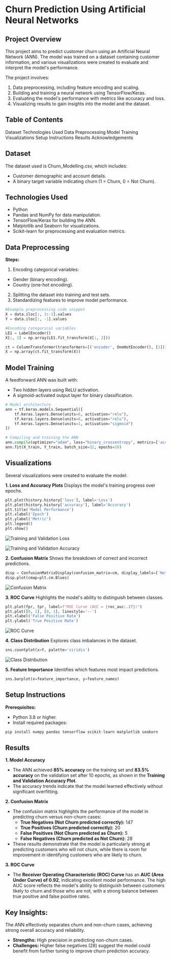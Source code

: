 # Churn Prediction Using Artificial Neural Networks

## Project Overview
This project aims to predict customer churn using an Artificial Neural Network (ANN). The model was trained on a dataset containing customer information, and various visualizations were created to evaluate and interpret the model's performance.

The project involves:
1. Data preprocessing, including feature encoding and scaling.
2. Building and training a neural network using TensorFlow/Keras.
3. Evaluating the model's performance with metrics like accuracy and loss.
4. Visualizing results to gain insights into the model and the dataset.

## Table of Contents
Dataset
Technologies Used
Data Preprocessing
Model Training
Visualizations
Setup Instructions
Results
Acknowledgements

## Dataset
The dataset used is Churn_Modelling.csv, which includes:

- Customer demographic and account details.
- A binary target variable indicating churn (1 = Churn, 0 = Not Churn).

## Technologies Used
- Python
- Pandas and NumPy for data manipulation.
- TensorFlow/Keras for building the ANN.
- Matplotlib and Seaborn for visualizations.
- Scikit-learn for preprocessing and evaluation metrics.

## Data Preprocessing
**Steps:**
1. Encoding categorical variables:
  - Gender (binary encoding).
  - Country (one-hot encoding).
2. Splitting the dataset into training and test sets.
3. Standardizing features to improve model performance.

```python
#Example preprocessing code snippet
X = data.iloc[:, 3:-1].values
Y = data.iloc[:, -1].values

#Encoding categorical variables
LE1 = LabelEncoder()
X[:, 2] = np.array(LE1.fit_transform(X[:, 2]))

ct = ColumnTransformer(transformers=[('encoder', OneHotEncoder(), [1])], remainder="passthrough")
X = np.array(ct.fit_transform(X))
```

## Model Training
A feedforward ANN was built with:

- Two hidden layers using ReLU activation.
- A sigmoid-activated output layer for binary classification.

```python
# Model architecture
ann = tf.keras.models.Sequential([
    tf.keras.layers.Dense(units=6, activation="relu"),
    tf.keras.layers.Dense(units=6, activation="relu"),
    tf.keras.layers.Dense(units=1, activation="sigmoid")
])

# Compiling and training the ANN
ann.compile(optimizer="adam", loss="binary_crossentropy", metrics=['accuracy'])
ann.fit(X_train, Y_train, batch_size=32, epochs=10)
```

## Visualizations
Several visualizations were created to evaluate the model:

**1. Loss and Accuracy Plots**
Displays the model's training progress over epochs.

```python
plt.plot(history.history['loss'], label='Loss')
plt.plot(history.history['accuracy'], label='Accuracy')
plt.title('Model Performance')
plt.xlabel('Epoch')
plt.ylabel('Metric')
plt.legend()
plt.show()
```

![Training and Validation Loss](https://github.com/user-attachments/assets/daf2c395-490f-40ba-b6f2-c7e1670c191a)

![Training and Validation Accuracy](https://github.com/user-attachments/assets/cb7948f1-7042-4391-8c95-fb5dd7640a60)

**2. Confusion Matrix**
Shows the breakdown of correct and incorrect predictions.

```python
disp = ConfusionMatrixDisplay(confusion_matrix=cm, display_labels=['Not Churn', 'Churn'])
disp.plot(cmap=plt.cm.Blues)
```

![Confusion Matrix](https://github.com/user-attachments/assets/99a6ad07-6e2e-4043-880a-400e4df392d7)


**3. ROC Curve**
Highlights the model's ability to distinguish between classes.

```python
plt.plot(fpr, tpr, label=f"ROC Curve (AUC = {roc_auc:.2f})")
plt.plot([0, 1], [0, 1], linestyle='--')
plt.xlabel('False Positive Rate')
plt.ylabel('True Positive Rate')
```

![ROC Curve](https://github.com/user-attachments/assets/31d3eca2-b37b-428a-aced-a8fe8232e4dc)

**4. Class Distribution**
Explores class imbalances in the dataset.

```python
sns.countplot(x=Y, palette='viridis')
```

![Class Distribution](https://github.com/user-attachments/assets/e68a2263-c6d4-42cc-966e-56b3a7d97dd9)

**5. Feature Importance**
Identifies which features most impact predictions.

```python
sns.barplot(x=feature_importance, y=feature_names)
```

## Setup Instructions
**Prerequisites:**
- Python 3.8 or higher.
- Install required packages:
```python
pip install numpy pandas tensorflow scikit-learn matplotlib seaborn
```

## Results
**1. Model Accuracy**
- The ANN achieved **85% accuracy** on the training set and **83.5% accuracy** on the validation set after 10 epochs, as shown in the **Training and Validation Accuracy Plot**.
- The accuracy trends indicate that the model learned effectively without significant overfitting.

**2. Confusion Matrix**
- The confusion matrix highlights the performance of the model in predicting churn versus non-churn cases:
  - **True Negatives (Not Churn predicted correctly):** 147
  - **True Positives (Churn predicted correctly):** 20
  - **False Positives (Not Churn predicted as Churn):** 5
  - **False Negatives (Churn predicted as Not Churn):** 28
- These results demonstrate that the model is particularly strong at predicting customers who will not churn, while there is room for improvement in identifying customers who are likely to churn.

**3. ROC Curve**
- The **Receiver Operating Characteristic (ROC) Curve** has an **AUC (Area Under Curve) of 0.92**, indicating excellent model performance.
The high AUC score reflects the model's ability to distinguish between customers likely to churn and those who are not, with a strong balance between true positive and false positive rates.

## Key Insights:
The ANN effectively separates churn and non-churn cases, achieving strong overall accuracy and reliability.
- **Strengths:** High precision in predicting non-churn cases.
- **Challenges:** Higher false negatives (28) suggest the model could benefit from further tuning to improve churn prediction accuracy.
